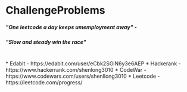 # ChallengeProblems
##### "One leetcode a day keeps umemployment away" - 
##### "Slow and steady win the race"
<br />
* Edabit - https://edabit.com/user/eCbk2SGiN6y3e6AEP
* Hackerank - https://www.hackerrank.com/shenlong3010
* CodeWar - https://www.codewars.com/users/shenllong3010
* Leetcode - https://leetcode.com/progress/
